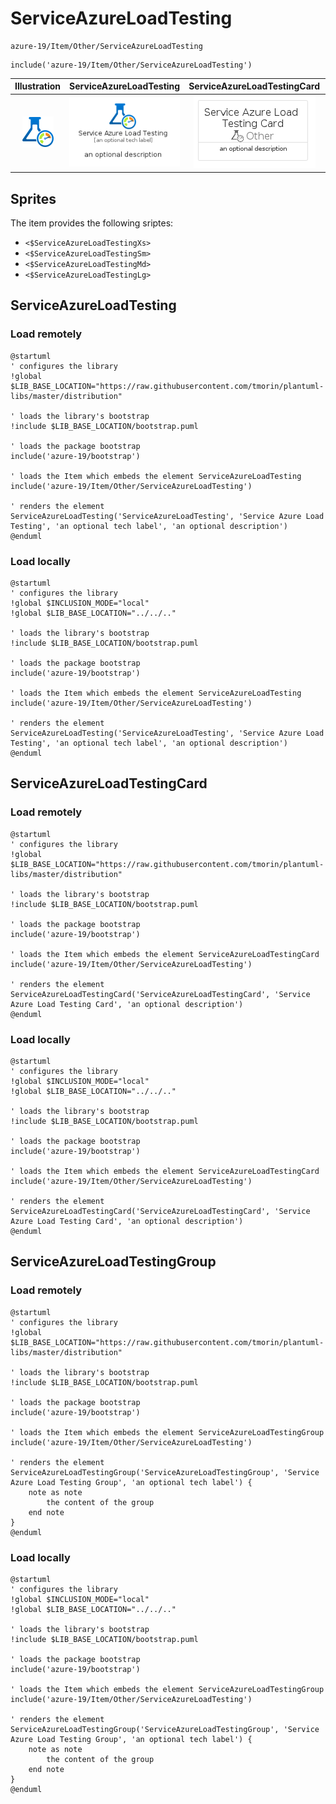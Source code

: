 # ServiceAzureLoadTesting


```text
azure-19/Item/Other/ServiceAzureLoadTesting
```

```text
include('azure-19/Item/Other/ServiceAzureLoadTesting')
```



| Illustration | ServiceAzureLoadTesting | ServiceAzureLoadTestingCard | ServiceAzureLoadTestingGroup |
| :---: | :---: | :---: | :---: |
| ![illustration for Illustration](../../../azure-19/Item/Other/ServiceAzureLoadTesting.png) | ![illustration for ServiceAzureLoadTesting](../../../azure-19/Item/Other/ServiceAzureLoadTesting.Local.png) | ![illustration for ServiceAzureLoadTestingCard](../../../azure-19/Item/Other/ServiceAzureLoadTestingCard.Local.png) | ![illustration for ServiceAzureLoadTestingGroup](../../../azure-19/Item/Other/ServiceAzureLoadTestingGroup.Local.png) |



## Sprites
The item provides the following sriptes:

- `<$ServiceAzureLoadTestingXs>`
- `<$ServiceAzureLoadTestingSm>`
- `<$ServiceAzureLoadTestingMd>`
- `<$ServiceAzureLoadTestingLg>`





## ServiceAzureLoadTesting

### Load remotely
```plantuml
@startuml
' configures the library
!global $LIB_BASE_LOCATION="https://raw.githubusercontent.com/tmorin/plantuml-libs/master/distribution"

' loads the library's bootstrap
!include $LIB_BASE_LOCATION/bootstrap.puml

' loads the package bootstrap
include('azure-19/bootstrap')

' loads the Item which embeds the element ServiceAzureLoadTesting
include('azure-19/Item/Other/ServiceAzureLoadTesting')

' renders the element
ServiceAzureLoadTesting('ServiceAzureLoadTesting', 'Service Azure Load Testing', 'an optional tech label', 'an optional description')
@enduml
```

### Load locally
```plantuml
@startuml
' configures the library
!global $INCLUSION_MODE="local"
!global $LIB_BASE_LOCATION="../../.."

' loads the library's bootstrap
!include $LIB_BASE_LOCATION/bootstrap.puml

' loads the package bootstrap
include('azure-19/bootstrap')

' loads the Item which embeds the element ServiceAzureLoadTesting
include('azure-19/Item/Other/ServiceAzureLoadTesting')

' renders the element
ServiceAzureLoadTesting('ServiceAzureLoadTesting', 'Service Azure Load Testing', 'an optional tech label', 'an optional description')
@enduml
```

## ServiceAzureLoadTestingCard

### Load remotely
```plantuml
@startuml
' configures the library
!global $LIB_BASE_LOCATION="https://raw.githubusercontent.com/tmorin/plantuml-libs/master/distribution"

' loads the library's bootstrap
!include $LIB_BASE_LOCATION/bootstrap.puml

' loads the package bootstrap
include('azure-19/bootstrap')

' loads the Item which embeds the element ServiceAzureLoadTestingCard
include('azure-19/Item/Other/ServiceAzureLoadTesting')

' renders the element
ServiceAzureLoadTestingCard('ServiceAzureLoadTestingCard', 'Service Azure Load Testing Card', 'an optional description')
@enduml
```

### Load locally
```plantuml
@startuml
' configures the library
!global $INCLUSION_MODE="local"
!global $LIB_BASE_LOCATION="../../.."

' loads the library's bootstrap
!include $LIB_BASE_LOCATION/bootstrap.puml

' loads the package bootstrap
include('azure-19/bootstrap')

' loads the Item which embeds the element ServiceAzureLoadTestingCard
include('azure-19/Item/Other/ServiceAzureLoadTesting')

' renders the element
ServiceAzureLoadTestingCard('ServiceAzureLoadTestingCard', 'Service Azure Load Testing Card', 'an optional description')
@enduml
```

## ServiceAzureLoadTestingGroup

### Load remotely
```plantuml
@startuml
' configures the library
!global $LIB_BASE_LOCATION="https://raw.githubusercontent.com/tmorin/plantuml-libs/master/distribution"

' loads the library's bootstrap
!include $LIB_BASE_LOCATION/bootstrap.puml

' loads the package bootstrap
include('azure-19/bootstrap')

' loads the Item which embeds the element ServiceAzureLoadTestingGroup
include('azure-19/Item/Other/ServiceAzureLoadTesting')

' renders the element
ServiceAzureLoadTestingGroup('ServiceAzureLoadTestingGroup', 'Service Azure Load Testing Group', 'an optional tech label') {
    note as note
        the content of the group
    end note
}
@enduml
```

### Load locally
```plantuml
@startuml
' configures the library
!global $INCLUSION_MODE="local"
!global $LIB_BASE_LOCATION="../../.."

' loads the library's bootstrap
!include $LIB_BASE_LOCATION/bootstrap.puml

' loads the package bootstrap
include('azure-19/bootstrap')

' loads the Item which embeds the element ServiceAzureLoadTestingGroup
include('azure-19/Item/Other/ServiceAzureLoadTesting')

' renders the element
ServiceAzureLoadTestingGroup('ServiceAzureLoadTestingGroup', 'Service Azure Load Testing Group', 'an optional tech label') {
    note as note
        the content of the group
    end note
}
@enduml
```

